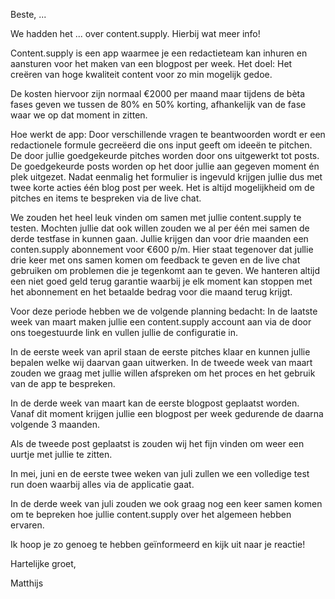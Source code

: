 Beste, ...

We hadden het ... over content.supply.
Hierbij wat meer info!

Content.supply is een app waarmee je een redactieteam kan inhuren en aansturen voor het maken van een blogpost per week. Het doel: Het creëren van hoge kwaliteit content voor zo min mogelijk gedoe.

De kosten hiervoor zijn normaal €2000 per maand maar tijdens de bèta fases geven we tussen de 80% en 50% korting, afhankelijk van de fase waar we op dat moment in zitten.


Hoe werkt de app: Door verschillende vragen te beantwoorden wordt er een redactionele formule gecreëerd die ons input geeft om ideeën te pitchen. De door jullie goedgekeurde pitches worden door ons uitgewerkt tot posts. De goedgekeurde posts worden op het door jullie aan gegeven moment én plek uitgezet. Nadat eenmalig het formulier is ingevuld krijgen jullie dus met twee korte acties één blog post per week. Het is altijd mogelijkheid om de pitches en items te bespreken via de live chat.

We zouden het heel leuk vinden om samen met jullie content.supply te testen.
Mochten jullie dat ook willen zouden we al per één mei samen de derde testfase in kunnen gaan. Jullie krijgen dan voor drie maanden een conten.supply abonnement voor €600 p/m. Hier staat tegenover dat jullie drie keer met ons samen komen om feedback te geven en de live chat gebruiken om problemen die je tegenkomt aan te geven.
We hanteren altijd een niet goed geld terug garantie waarbij je elk moment kan stoppen met het abonnement en het betaalde bedrag voor die maand terug krijgt.

Voor deze periode hebben we de volgende planning bedacht:
In de laatste week van maart maken jullie een content.supply account aan via de door ons toegestuurde link en vullen jullie de configuratie in.

In de eerste week van april staan de eerste pitches klaar en kunnen jullie bepalen welke wij daarvan gaan uitwerken.
In de tweede week van maart zouden we graag met jullie willen afspreken om het proces en het gebruik van de app te bespreken.

In de derde week van maart kan de eerste blogpost geplaatst worden. Vanaf dit moment krijgen jullie een blogpost per week gedurende de daarna volgende 3 maanden.

Als de tweede post geplaatst is zouden wij het fijn vinden om weer een uurtje met jullie te zitten.

In mei, juni en de eerste twee weken van juli zullen we een volledige test run doen waarbij alles via de applicatie gaat.

In de derde week van juli zouden we ook graag nog een keer samen komen om te bepreken hoe jullie content.supply over het algemeen hebben ervaren.

Ik hoop je zo genoeg te hebben geïnformeerd en kijk uit naar je reactie!

Hartelijke groet,

Matthijs
